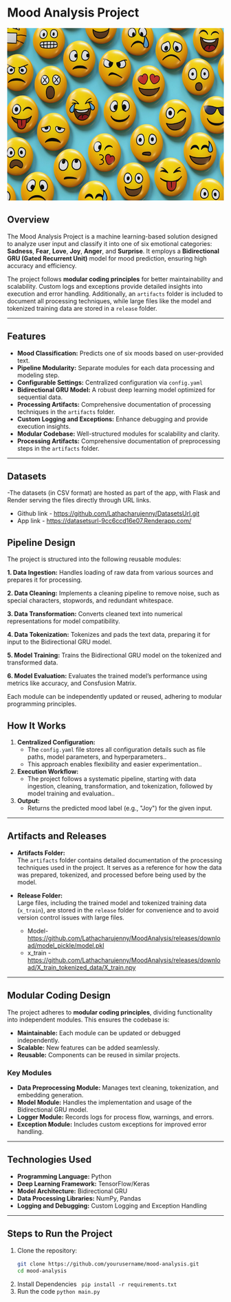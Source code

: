 
# **Mood Analysis Project**
<img src="image/mood_image.jpg" alt="Overview of Mood Analysis Flow" width="600" height="400">

## **Overview**

The Mood Analysis Project is a machine learning-based solution designed to analyze user input and classify it into one of six emotional categories: **Sadness**, **Fear**, **Love**, **Joy**, **Anger**, and **Surprise**. It employs a **Bidirectional GRU (Gated Recurrent Unit)** model for mood prediction, ensuring high accuracy and efficiency.  

The project follows **modular coding principles** for better maintainability and scalability. Custom logs and exceptions provide detailed insights into execution and error handling. Additionally, an `artifacts` folder is included to document all processing techniques, while large files like the model and tokenized training data are stored in a `release` folder.

---

## **Features**

- **Mood Classification:** Predicts one of six moods based on user-provided text.
- **Pipeline Modularity:** Separate modules for each data processing and modeling step.
- **Configurable Settings:** Centralized configuration via `config.yaml`
- **Bidirectional GRU Model:** A robust deep learning model optimized for sequential data.
- **Processing Artifacts:** Comprehensive documentation of processing techniques in the `artifacts` folder.
- **Custom Logging and Exceptions:** Enhance debugging and provide execution insights.
- **Modular Codebase:** Well-structured modules for scalability and clarity.
- **Processing Artifacts:** Comprehensive documentation of preprocessing steps in the `artifacts` folder.

---
## Datasets
-The datasets (in CSV format) are hosted as part of the app, with Flask and Render serving the files directly through URL links.
  - Github link - https://github.com/Lathacharujenny/DatasetsUrl.git
  - App link - https://datasetsurl-9cc6ccd16e07.Renderapp.com/

## Pipeline Design
The project is structured into the following reusable modules:

**1. Data Ingestion:**
Handles loading of raw data from various sources and prepares it for processing.

**2. Data Cleaning:**
Implements a cleaning pipeline to remove noise, such as special characters, stopwords, and redundant whitespace.

**3. Data Transformation:**
Converts cleaned text into numerical representations for model compatibility.

**4. Data Tokenization:**
Tokenizes and pads the text data, preparing it for input to the Bidirectional GRU model.

**5. Model Training:**
Trains the Bidirectional GRU model on the tokenized and transformed data.

**6. Model Evaluation:**
Evaluates the trained model’s performance using metrics like accuracy, and Consfusion Matrix.

Each module can be independently updated or reused, adhering to modular programming principles.

## **How It Works**

1. **Centralized Configuration:**
   - The `config.yaml` file stores all configuration details such as file paths, model 
    parameters, and hyperparameters..
   - This approach enables flexibility and easier experimentation..
2. **Execution Workflow:**
   - The project follows a systematic pipeline, starting with data ingestion, cleaning, transformation, and tokenization, followed by model training and evaluation..
3. **Output:**
   - Returns the predicted mood label (e.g., "Joy") for the given input.

---

## **Artifacts and Releases**

- **Artifacts Folder:**  
  The `artifacts` folder contains detailed documentation of the processing techniques used in the project. It serves as a reference for how the data was prepared, tokenized, and processed before being used by the model.

- **Release Folder:**  
  Large files, including the trained model and tokenized training data (`x_train`), are stored in the `release` folder for convenience and to avoid version control issues with large files.
  - Model-https://github.com/Lathacharujenny/MoodAnalysis/releases/download/model_pickle/model.pkl
  - x_train - https://github.com/Lathacharujenny/MoodAnalysis/releases/download/X_train_tokenized_data/X_train.npy

---

## **Modular Coding Design**

The project adheres to **modular coding principles**, dividing functionality into independent modules. This ensures the codebase is:

- **Maintainable:** Each module can be updated or debugged independently.
- **Scalable:** New features can be added seamlessly.
- **Reusable:** Components can be reused in similar projects.

### **Key Modules**
- **Data Preprocessing Module:** Manages text cleaning, tokenization, and embedding generation.
- **Model Module:** Handles the implementation and usage of the Bidirectional GRU model.
- **Logger Module:** Records logs for process flow, warnings, and errors.
- **Exception Module:** Includes custom exceptions for improved error handling.

---

## **Technologies Used**

- **Programming Language:** Python
- **Deep Learning Framework:** TensorFlow/Keras
- **Model Architecture:** Bidirectional GRU
- **Data Processing Libraries:** NumPy, Pandas
- **Logging and Debugging:** Custom Logging and Exception Handling

---

## **Steps to Run the Project**

1. Clone the repository:
   ```bash
   git clone https://github.com/yourusername/mood-analysis.git
   cd mood-analysis
2. Install Dependencies
   ``` pip install -r requirements.txt```
3. Run the code
   ``` python main.py ```
